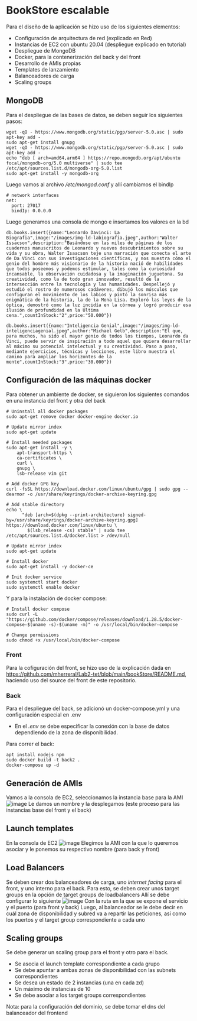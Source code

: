 # BookStore escalable

Para el diseño de la aplicación se hizo uso de los siguientes elementos:
- Configuración de arquitectura de red (explicado en Red)
- Instancias de EC2 con ubuntu 20.04 (despliegue explicado en tutorial)
- Despliegue de MongoDB
- Docker, para la contenerización del back y del front
- Desarrollo de AMIs propias
- Templates de lanzamiento
- Balanceadores de carga
- Scaling groups



## MongoDB
Para el despliegue de las bases de datos, se deben seguir los siguientes pasos:

```
wget -qO - https://www.mongodb.org/static/pgp/server-5.0.asc | sudo apt-key add -
sudo apt-get install gnupg
wget -qO - https://www.mongodb.org/static/pgp/server-5.0.asc | sudo apt-key add -
echo "deb [ arch=amd64,arm64 ] https://repo.mongodb.org/apt/ubuntu focal/mongodb-org/5.0 multiverse" | sudo tee /etc/apt/sources.list.d/mongodb-org-5.0.list
sudo apt-get install -y mongodb-org
```

Luego vamos al archivo */etc/mongod.conf* y allí cambiamos el bindIp

```
# network interfaces
net:
  port: 27017
  bindIp: 0.0.0.0
```

Luego generamos una consola de mongo e insertamos los valores en la bd

```
db.books.insert({name:"Leonardo Davinci: La Biografia",image:"/images/img-ld-labiografia.jpeg",author:"Walter Issacson",description:"Basándose en las miles de páginas de los cuadernos manuscritos de Leonardo y nuevos descubrimientos sobre su vida y su obra, Walter Isaacson teje una narración que conecta el arte de Da Vinci con sus investigaciones científicas, y nos muestra cómo el genio del hombre más visionario de la historia nació de habilidades que todos poseemos y podemos estimular, tales como la curiosidad incansable, la observación cuidadosa y la imaginación juguetona. Su creatividad, como la de todo gran innovador, resultó de la intersección entre la tecnología y las humanidades. Despellejó y estudió el rostro de numerosos cadáveres, dibujó los músculos que configuran el movimiento de los labios y pintó la sonrisa más enigmática de la historia, la de la Mona Lisa. Exploró las leyes de la óptica, demostró como la luz incidía en la córnea y logró producir esa ilusión de profundidad en la Última cena.",countInStock:"2",price:"50.000"})

db.books.insert({name:"Inteligencia Genial",image:"/images/img-ld-inteligenciagenial.jpeg",author:"Michael Gelb",description:"El que, para muchos, ha sido el mayor genio de todos los tiempos, Leonardo da Vinci, puede servir de inspiración a todo aquel que quiera desarrollar al máximo su potencial intelectual y su creatividad. Paso a paso, mediante ejercicios, técnicas y lecciones, este libro muestra el camino para ampliar los horizontes de la mente",countInStock:"3",price:"30.000"})
```

## Configuración de las máquinas docker
Para obtener un ambiente de docker, se siguieron los siguientes comandos en una instancia del front y otra del back

```
# Uninstall all docker packages
sudo apt-get remove docker docker-engine docker.io

# Update mirror index
sudo apt-get update

# Install needed packages
sudo apt-get install -y \
	apt-transport-https \
	ca-certificates \
	curl \
	gnupg \
	lsb-release vim git

# Add docker GPG key
curl -fsSL https://download.docker.com/linux/ubuntu/gpg | sudo gpg --dearmor -o /usr/share/keyrings/docker-archive-keyring.gpg

# Add stable directory
echo \
	  "deb [arch=$(dpkg --print-architecture) signed-by=/usr/share/keyrings/docker-archive-keyring.gpg] https://download.docker.com/linux/ubuntu \
	    $(lsb_release -cs) stable" | sudo tee /etc/apt/sources.list.d/docker.list > /dev/null

# Update mirror index
sudo apt-get update

# Install docker
sudo apt-get install -y docker-ce

# Init docker service
sudo systemctl start docker
sudo systemctl enable docker
```

Y para la instalación de docker compose:

```
# Install docker compose
sudo curl -L "https://github.com/docker/compose/releases/download/1.28.5/docker-compose-$(uname -s)-$(uname -m)" -o /usr/local/bin/docker-compose

# Change permissions
sudo chmod +x /usr/local/bin/docker-compose
```

### Front
Para la cofiguración del front, se hizo uso de la explicación dada en https://github.com/mherreral/Lab2-tet/blob/main/bookStore/README.md, haciendo uso del source del front de este repositorio.

### Back
Para el despliegue del back, se adicionó un docker-compose.yml y una configuración especial en .env
- En el *.env* se debe especificar la conexión con la base de datos dependiendo de la zona de disponibilidad.

Para correr el back:

```
apt install nodejs npm
sudo docker build -t back2 .
docker-compose up -d
```

## Generación de AMIs
Vamos a la consola de EC2, seleccionamos la instancia base para la AMI
![image](https://user-images.githubusercontent.com/53027815/169667233-682dbcc9-8060-47c3-a79d-760c878fe0b5.png)
Le damos un nombre y la desplegamos (este proceso para las instancias base del front y el back)

## Launch templates
En la consola de EC2
![image](https://user-images.githubusercontent.com/53027815/169667305-1a071509-8d90-48a0-8989-32dc095e1ae6.png)
Elegimos la AMI con la que lo queremos asociar y le ponemos su respectivo nombre (para back y front)

## Load Balancers
Se deben crear dos balanceadores de carga, uno *internet facing* para el front, y uno interno para el back.
Para esto, se deben crear unos target groups en la opción de target groups de loadbalancers
Allí se debe configurar lo siguiente
![image](https://user-images.githubusercontent.com/53027815/169667560-9a64ad81-fc52-4f1d-b53e-b1d9b6f324eb.png)
Con la ruta en la que se expone el servicio y el puerto (para front y back)
Luego, al balanceador se le debe decir en cuál zona de disponibilidad y subred va a repartir las peticiones, así como los puertos y el target group correspondiente a cada uno

## Scaling groups
Se debe generar un scaling group para el front y otro para el back.
- Se asocia el launch template correspondiente a cada grupo
- Se debe apuntar a ambas zonas de disponibilidad con las subnets correspondientes
- Se desea un estado de 2 instancias (una en cada zd)
- Un máximo de instancias de 10
- Se debe asociar a los target groups correspondientes

Nota: para la configuración del dominio, se debe tomar el dns del balanceador del frontend
